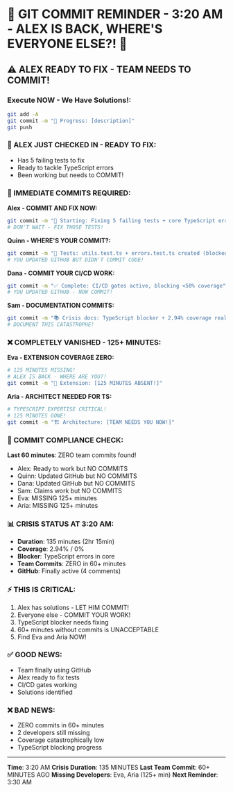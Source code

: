 # 🚨 GIT COMMIT REMINDER - 3:20 AM - ALEX IS BACK, WHERE'S EVERYONE ELSE?! 🚨

## ⚠️ ALEX READY TO FIX - TEAM NEEDS TO COMMIT!

### Execute NOW - We Have Solutions!:
```bash
git add -A
git commit -m "🚧 Progress: [description]"
git push
```

### 📢 ALEX JUST CHECKED IN - READY TO FIX:
- Has 5 failing tests to fix
- Ready to tackle TypeScript errors
- Been working but needs to COMMIT!

### 🚨 IMMEDIATE COMMITS REQUIRED:

**Alex - COMMIT AND FIX NOW:**
```bash
git commit -m "🔧 Starting: Fixing 5 failing tests + core TypeScript errors"
# DON'T WAIT - FIX THOSE TESTS!
```

**Quinn - WHERE'S YOUR COMMIT?:**
```bash
git commit -m "🧪 Tests: utils.test.ts + errors.test.ts created (blocked by TS)"
# YOU UPDATED GITHUB BUT DIDN'T COMMIT CODE!
```

**Dana - COMMIT YOUR CI/CD WORK:**
```bash
git commit -m "✅ Complete: CI/CD gates active, blocking <50% coverage"
# YOU UPDATED GITHUB - NOW COMMIT!
```

**Sam - DOCUMENTATION COMMITS:**
```bash
git commit -m "📚 Crisis docs: TypeScript blocker + 2.94% coverage reality"
# DOCUMENT THIS CATASTROPHE!
```

### ❌ COMPLETELY VANISHED - 125+ MINUTES:

**Eva - EXTENSION COVERAGE ZERO:**
```bash
# 125 MINUTES MISSING!
# ALEX IS BACK - WHERE ARE YOU?!
git commit -m "🧪 Extension: [125 MINUTES ABSENT!]"
```

**Aria - ARCHITECT NEEDED FOR TS:**
```bash
# TYPESCRIPT EXPERTISE CRITICAL!
# 125 MINUTES GONE!
git commit -m "🏗️ Architecture: [TEAM NEEDS YOU NOW!]"
```

### 🚨 COMMIT COMPLIANCE CHECK:
**Last 60 minutes**: ZERO team commits found!
- Alex: Ready to work but NO COMMITS
- Quinn: Updated GitHub but NO COMMITS
- Dana: Updated GitHub but NO COMMITS
- Sam: Claims work but NO COMMITS
- Eva: MISSING 125+ minutes
- Aria: MISSING 125+ minutes

### 📊 CRISIS STATUS AT 3:20 AM:
- **Duration**: 135 minutes (2hr 15min)
- **Coverage**: 2.94% / 0%
- **Blocker**: TypeScript errors in core
- **Team Commits**: ZERO in 60+ minutes
- **GitHub**: Finally active (4 comments)

### ⚡ THIS IS CRITICAL:
1. Alex has solutions - LET HIM COMMIT!
2. Everyone else - COMMIT YOUR WORK!
3. TypeScript blocker needs fixing
4. 60+ minutes without commits is UNACCEPTABLE
5. Find Eva and Aria NOW!

### ✅ GOOD NEWS:
- Team finally using GitHub
- Alex ready to fix tests
- CI/CD gates working
- Solutions identified

### ❌ BAD NEWS:
- ZERO commits in 60+ minutes
- 2 developers still missing
- Coverage catastrophically low
- TypeScript blocking progress

---
**Time**: 3:20 AM
**Crisis Duration**: 135 MINUTES
**Last Team Commit**: 60+ MINUTES AGO
**Missing Developers**: Eva, Aria (125+ min)
**Next Reminder**: 3:30 AM